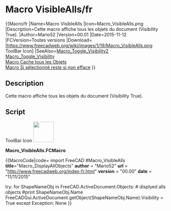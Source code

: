 # Macro VisibleAlls/fr

 {{Macro/fr
|Name=Macro VisibleAlls
|Icon=Macro_VisibleAlls.png
|Description=Cette macro affiche tous les objets du document (Visibility True).
|Author=Mario52
|Version=00.01
|Date=2015-11-12
|FCVersion=Toutes versions
|Download=[https://www.freecadweb.org/wiki/images/1/19/Macro_VisibleAlls.png ToolBar Icon]
|SeeAlso=[Macro_Toggle_Visibility2](Macro_Toggle_Visibility2/fr.md)<br />[Macro_Toggle_Visibility](Macro_Toggle_Visibility/fr.md)<br />[Macro Cache tous les Objets](Macro_HiddenAlls/fr.md)<br />[Macro Si sélectionné reste si non efface](Macro_If_Selected_Stay_If_Not_Then_Delete/fr.md)
}}

## Description

Cette macro affiche tous les objets du document (Visibility True).

## Script

ToolBar Icon <img alt="" src=images/Macro_VisibleAlls.png  style="width:64px;">

**Macro\_VisibleAlls.FCMacro**


{{MacroCode|code=
import FreeCAD
#Macro_VisibleAlls
__title__="Macro_DisplayAllObjects"
__author__ = "Mario52"
__url__     = "http://www.freecadweb.org/index-fr.html"
__version__ = "00.00"
__date__    = "11/11/2015"

try:
    for ShapeNameObj in FreeCAD.ActiveDocument.Objects:   # displyed alls objects
        #print ShapeNameObj.Name
        FreeCADGui.ActiveDocument.getObject(ShapeNameObj.Name).Visibility = True
except Exception:
    None
}}




